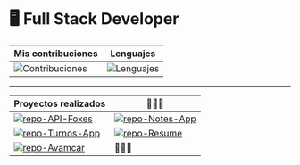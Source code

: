 # 🖥 Full Stack Developer
[repo-API-Foxes]: https://github-readme-stats.vercel.app/api/pin/?username=romeramatias&repo=project-ApiFoxes&theme=midnight-purple&hide_border=true
[repo-Notes-App]: https://github-readme-stats.vercel.app/api/pin/?username=romeramatias&repo=project-NotasApp&theme=midnight-purple&hide_border=true
[repo-Turnos-App]: https://github-readme-stats.vercel.app/api/pin/?username=romeramatias&repo=ort-1-2-pnt1-CentroDeTurnos&theme=midnight-purple&hide_border=true
[repo-Resume]: https://github-readme-stats.vercel.app/api/pin/?username=romeramatias&repo=romeramatias.github.io&theme=midnight-purple&hide_border=true
[repo-Avamcar]: https://github-readme-stats.vercel.app/api/pin/?username=romeramatias&repo=ort-2-1-project-Avamcar&theme=midnight-purple&hide_border=true

[Contribuciones]: https://github-readme-stats.vercel.app/api?username=romeramatias&theme=midnight-purple&show_icons=true&hide_border=true&count_private=true&include_all_commit=true
[Lenguajes]: https://github-readme-stats.vercel.app/api/top-langs/?username=romeramatias&theme=midnight-purple&hide=&langs_count=20&layout=compact&hide_border=true

[Link-API-Foxes]: https://github.com/romeramatias/project-ApiFoxes
[Link-Notes-App]: https://github.com/romeramatias/project-NotasApp
[Link-Turnos-App]: https://github.com/romeramatias/ort-1-2-pnt1-mvc-CentroDeTurnos
[Link-Resume]: https://github.com/romeramatias/romeramatias.github.io
[Link-Avamcar]: https://github.com/romeramatias/ort-2-1-project-Avamcar


| Mis contribuciones | Lenguajes
| ----------- | -----------
| ![Contribuciones] | ![Lenguajes]|

---

| Proyectos realizados | 👨🏼‍💻 |
| ----------- | ----------- |
| [![repo-API-Foxes]][Link-API-Foxes] | [![repo-Notes-App]][Link-Notes-APP] |  
| [![repo-Turnos-App]][Link-Turnos-App] | [![repo-Resume]][Link-Resume] |
| [![repo-Avamcar]][Link-Avamcar] | 👨🏻‍💻 |

